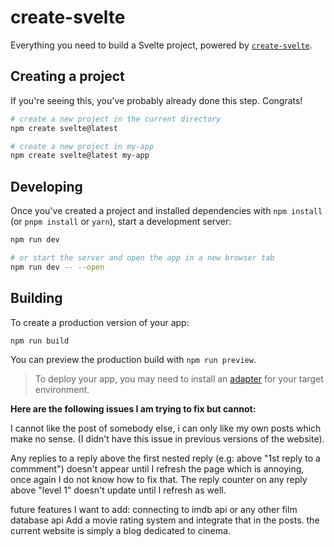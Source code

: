 # create-svelte

Everything you need to build a Svelte project, powered by [`create-svelte`](https://github.com/sveltejs/kit/tree/main/packages/create-svelte).

## Creating a project

If you're seeing this, you've probably already done this step. Congrats!

```bash
# create a new project in the current directory
npm create svelte@latest

# create a new project in my-app
npm create svelte@latest my-app
```

## Developing

Once you've created a project and installed dependencies with `npm install` (or `pnpm install` or `yarn`), start a development server:

```bash
npm run dev

# or start the server and open the app in a new browser tab
npm run dev -- --open
```

## Building

To create a production version of your app:

```bash
npm run build
```

You can preview the production build with `npm run preview`.

> To deploy your app, you may need to install an [adapter](https://kit.svelte.dev/docs/adapters) for your target environment.


<b> Here are the following issues I am trying to fix but cannot: </b>

I cannot like the post of somebody else, i can only like my own posts which make no sense. (I didn't have this issue in previous versions of the website).

Any replies to a reply above the first nested reply (e.g: above "1st reply to a commment") doesn't appear until I refresh the page which is annoying, once again I do not know how to fix that. The reply counter on any reply above "level 1" doesn't update until I refresh as well.

future features I want to add: 
connecting to imdb api or any other film database api
Add a movie rating system and integrate that in the posts.
the current website is simply a blog dedicated to cinema. 



